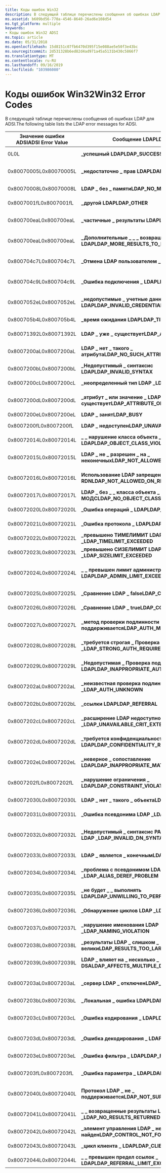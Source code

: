 ```yaml
---
title: Коды ошибок Win32
description: В следующей таблице перечислены сообщения об ошибках LDAP для ADSI.
ms.assetid: b609bd56-770a-4546-8640-26ad6e108d54
ms.tgt_platform: multiple
keywords:
- Коды ошибок Win32 ADSI
ms.topic: article
ms.date: 05/31/2018
ms.openlocfilehash: 15d8151c07fb6470d395f15e088ae5e50f3e43bc
ms.sourcegitcommit: 2d531328b6ed82d4ad971a45a5131b430c5866f7
ms.translationtype: MT
ms.contentlocale: ru-RU
ms.lasthandoff: 09/16/2019
ms.locfileid: "103986080"
---
```

# <a name="win32-error-codes"></a><span data-ttu-id="86c99-104">Коды ошибок Win32</span><span class="sxs-lookup"><span data-stu-id="86c99-104">Win32 Error Codes</span></span>

<span data-ttu-id="86c99-105">В следующей таблице перечислены сообщения об ошибках LDAP для ADSI.</span><span class="sxs-lookup"><span data-stu-id="86c99-105">The following table lists the LDAP error messages for ADSI.</span></span>



| <span data-ttu-id="86c99-106">Значение ошибки ADSI</span><span class="sxs-lookup"><span data-stu-id="86c99-106">ADSI Error Value</span></span> | <span data-ttu-id="86c99-107">Сообщение LDAP</span><span class="sxs-lookup"><span data-stu-id="86c99-107">LDAP message</span></span>                           | <span data-ttu-id="86c99-108">Сообщение Win32</span><span class="sxs-lookup"><span data-stu-id="86c99-108">Win32 message</span></span>                               | <span data-ttu-id="86c99-109">Описание</span><span class="sxs-lookup"><span data-stu-id="86c99-109">Description</span></span>                                      |
|------------------|----------------------------------------|---------------------------------------------|--------------------------------------------------|
| <span data-ttu-id="86c99-110">0L</span><span class="sxs-lookup"><span data-stu-id="86c99-110">0L</span></span>               | <span data-ttu-id="86c99-111">**\_успешный LDAP**</span><span class="sxs-lookup"><span data-stu-id="86c99-111">**LDAP\_SUCCESS**</span></span>                      | <span data-ttu-id="86c99-112">**БЕЗ \_ ошибок**</span><span class="sxs-lookup"><span data-stu-id="86c99-112">**NO\_ERROR**</span></span>                               | <span data-ttu-id="86c99-113">Операция успешно завершена.</span><span class="sxs-lookup"><span data-stu-id="86c99-113">Operation succeeded.</span></span>                             |
| <span data-ttu-id="86c99-114">0x80070005L</span><span class="sxs-lookup"><span data-stu-id="86c99-114">0x80070005L</span></span>      | <span data-ttu-id="86c99-115">**\_недостаточно \_ прав LDAP**</span><span class="sxs-lookup"><span data-stu-id="86c99-115">**LDAP\_INSUFFICIENT\_RIGHTS**</span></span>         | <span data-ttu-id="86c99-116">**Ошибка \_ отказа в доступе \_**</span><span class="sxs-lookup"><span data-stu-id="86c99-116">**ERROR\_ACCESS\_DENIED**</span></span>                   | <span data-ttu-id="86c99-117">У пользователя недостаточно прав доступа.</span><span class="sxs-lookup"><span data-stu-id="86c99-117">User has insufficient access rights.</span></span>             |
| <span data-ttu-id="86c99-118">0x80070008L</span><span class="sxs-lookup"><span data-stu-id="86c99-118">0x80070008L</span></span>      | <span data-ttu-id="86c99-119">**LDAP \_ без \_ памяти**</span><span class="sxs-lookup"><span data-stu-id="86c99-119">**LDAP\_NO\_MEMORY**</span></span>                   | <span data-ttu-id="86c99-120">**Ошибка \_ не \_ хватает \_ памяти**</span><span class="sxs-lookup"><span data-stu-id="86c99-120">**ERROR\_NOT\_ENOUGH\_MEMORY**</span></span>              | <span data-ttu-id="86c99-121">Системе не хватает памяти.</span><span class="sxs-lookup"><span data-stu-id="86c99-121">System is out of memory.</span></span>                         |
| <span data-ttu-id="86c99-122">0x8007001fL</span><span class="sxs-lookup"><span data-stu-id="86c99-122">0x8007001fL</span></span>      | <span data-ttu-id="86c99-123">**\_другой LDAP**</span><span class="sxs-lookup"><span data-stu-id="86c99-123">**LDAP\_OTHER**</span></span>                        | <span data-ttu-id="86c99-124">**Ошибка \_ \_ при Gen**</span><span class="sxs-lookup"><span data-stu-id="86c99-124">**ERROR\_GEN\_FAILURE**</span></span>                     | <span data-ttu-id="86c99-125">Неизвестная ошибка.</span><span class="sxs-lookup"><span data-stu-id="86c99-125">Unknown error.</span></span>                                   |
| <span data-ttu-id="86c99-126">0x800700eaL</span><span class="sxs-lookup"><span data-stu-id="86c99-126">0x800700eaL</span></span>      | <span data-ttu-id="86c99-127">**\_частичные \_ результаты LDAP**</span><span class="sxs-lookup"><span data-stu-id="86c99-127">**LDAP\_PARTIAL\_RESULTS**</span></span>             | <span data-ttu-id="86c99-128">**Ошибка \_ дополнительных \_ данных**</span><span class="sxs-lookup"><span data-stu-id="86c99-128">**ERROR\_MORE\_DATA**</span></span>                       | <span data-ttu-id="86c99-129">Получены частичные результаты и ссылки.</span><span class="sxs-lookup"><span data-stu-id="86c99-129">Partial results and referrals received.</span></span>          |
| <span data-ttu-id="86c99-130">0x800700eaL</span><span class="sxs-lookup"><span data-stu-id="86c99-130">0x800700eaL</span></span>      | <span data-ttu-id="86c99-131">**\_Дополнительные \_ \_ \_ возвращаемые результаты LDAP**</span><span class="sxs-lookup"><span data-stu-id="86c99-131">**LDAP\_MORE\_RESULTS\_TO\_RETURN**</span></span>    | <span data-ttu-id="86c99-132">**Ошибка \_ дополнительных \_ данных**</span><span class="sxs-lookup"><span data-stu-id="86c99-132">**ERROR\_MORE\_DATA**</span></span>                       | <span data-ttu-id="86c99-133">Будут возвращены дополнительные результаты.</span><span class="sxs-lookup"><span data-stu-id="86c99-133">More results are to be returned.</span></span>                 |
| <span data-ttu-id="86c99-134">0x800704c7L</span><span class="sxs-lookup"><span data-stu-id="86c99-134">0x800704c7L</span></span>      | <span data-ttu-id="86c99-135">**\_Отмена LDAP пользователем \_**</span><span class="sxs-lookup"><span data-stu-id="86c99-135">**LDAP\_USER\_CANCELLED**</span></span>              | <span data-ttu-id="86c99-136">**Ошибка \_ отменена**</span><span class="sxs-lookup"><span data-stu-id="86c99-136">**ERROR\_CANCELLED**</span></span>                        | <span data-ttu-id="86c99-137">Пользователь отменил операцию.</span><span class="sxs-lookup"><span data-stu-id="86c99-137">User canceled the operation.</span></span>                     |
| <span data-ttu-id="86c99-138">0x800704c9L</span><span class="sxs-lookup"><span data-stu-id="86c99-138">0x800704c9L</span></span>      | <span data-ttu-id="86c99-139">**\_Ошибка подключения \_ LDAP**</span><span class="sxs-lookup"><span data-stu-id="86c99-139">**LDAP\_CONNECT\_ERROR**</span></span>               | <span data-ttu-id="86c99-140">**Ошибка при \_ подключении \_**</span><span class="sxs-lookup"><span data-stu-id="86c99-140">**ERROR\_CONNECTION\_REFUSED**</span></span>              | <span data-ttu-id="86c99-141">Не удается установить соединение.</span><span class="sxs-lookup"><span data-stu-id="86c99-141">Cannot establish the connection.</span></span>                 |
| <span data-ttu-id="86c99-142">0x8007052eL</span><span class="sxs-lookup"><span data-stu-id="86c99-142">0x8007052eL</span></span>      | <span data-ttu-id="86c99-143">**\_недопустимые \_ учетные данные LDAP**</span><span class="sxs-lookup"><span data-stu-id="86c99-143">**LDAP\_INVALID\_CREDENTIALS**</span></span>         | <span data-ttu-id="86c99-144">**Ошибка \_ при входе в систему \_**</span><span class="sxs-lookup"><span data-stu-id="86c99-144">**ERROR\_LOGON\_FAILURE**</span></span>                   | <span data-ttu-id="86c99-145">Указан недопустимый учетный данные.</span><span class="sxs-lookup"><span data-stu-id="86c99-145">Supplied credential is not valid.</span></span>                |
| <span data-ttu-id="86c99-146">0x800705b4L</span><span class="sxs-lookup"><span data-stu-id="86c99-146">0x800705b4L</span></span>      | <span data-ttu-id="86c99-147">**\_время ожидания LDAP**</span><span class="sxs-lookup"><span data-stu-id="86c99-147">**LDAP\_TIMEOUT**</span></span>                      | <span data-ttu-id="86c99-148">**\_время ожидания ошибки**</span><span class="sxs-lookup"><span data-stu-id="86c99-148">**ERROR\_TIMEOUT**</span></span>                          | <span data-ttu-id="86c99-149">Время ожидания поиска истекло.</span><span class="sxs-lookup"><span data-stu-id="86c99-149">Search timed out.</span></span>                                |
| <span data-ttu-id="86c99-150">0x80071392L</span><span class="sxs-lookup"><span data-stu-id="86c99-150">0x80071392L</span></span>      | <span data-ttu-id="86c99-151">**LDAP \_ уже \_ существует**</span><span class="sxs-lookup"><span data-stu-id="86c99-151">**LDAP\_ALREADY\_EXISTS**</span></span>              | <span data-ttu-id="86c99-152">**\_объект ошибки \_ уже \_ существует**</span><span class="sxs-lookup"><span data-stu-id="86c99-152">**ERROR\_OBJECT\_ALREADY\_EXISTS**</span></span>          | <span data-ttu-id="86c99-153">Объект уже существует.</span><span class="sxs-lookup"><span data-stu-id="86c99-153">Object already exists.</span></span>                           |
| <span data-ttu-id="86c99-154">0x8007200aL</span><span class="sxs-lookup"><span data-stu-id="86c99-154">0x8007200aL</span></span>      | <span data-ttu-id="86c99-155">**LDAP \_ нет \_ такого \_ атрибута**</span><span class="sxs-lookup"><span data-stu-id="86c99-155">**LDAP\_NO\_SUCH\_ATTRIBUTE**</span></span>          | <span data-ttu-id="86c99-156">**Ошибка \_ DS \_ без \_ атрибута \_ или \_ значения**</span><span class="sxs-lookup"><span data-stu-id="86c99-156">**ERROR\_DS\_NO\_ATTRIBUTE\_OR\_VALUE**</span></span>     | <span data-ttu-id="86c99-157">Запрошенный атрибут не существует.</span><span class="sxs-lookup"><span data-stu-id="86c99-157">Requested attribute does not exist.</span></span>              |
| <span data-ttu-id="86c99-158">0x8007200bL</span><span class="sxs-lookup"><span data-stu-id="86c99-158">0x8007200bL</span></span>      | <span data-ttu-id="86c99-159">**\_Недопустимый \_ синтаксис LDAP**</span><span class="sxs-lookup"><span data-stu-id="86c99-159">**LDAP\_INVALID\_SYNTAX**</span></span>              | <span data-ttu-id="86c99-160">**Ошибка \_ DS \_ недопустимого \_ \_ синтаксиса атрибута**</span><span class="sxs-lookup"><span data-stu-id="86c99-160">**ERROR\_DS\_INVALID\_ATTRIBUTE\_SYNTAX**</span></span>   | <span data-ttu-id="86c99-161">Недопустимый синтаксис.</span><span class="sxs-lookup"><span data-stu-id="86c99-161">Syntax is not valid.</span></span>                             |
| <span data-ttu-id="86c99-162">0x8007200cL</span><span class="sxs-lookup"><span data-stu-id="86c99-162">0x8007200cL</span></span>      | <span data-ttu-id="86c99-163">**\_неопределенный тип LDAP \_**</span><span class="sxs-lookup"><span data-stu-id="86c99-163">**LDAP\_UNDEFINED\_TYPE**</span></span>              | <span data-ttu-id="86c99-164">**\_тип атрибута ошибки DS не \_ \_ \_ определен**</span><span class="sxs-lookup"><span data-stu-id="86c99-164">**ERROR\_DS\_ATTRIBUTE\_TYPE\_UNDEFINED**</span></span>   | <span data-ttu-id="86c99-165">Тип не определен.</span><span class="sxs-lookup"><span data-stu-id="86c99-165">Type not defined.</span></span>                                |
| <span data-ttu-id="86c99-166">0x8007200dL</span><span class="sxs-lookup"><span data-stu-id="86c99-166">0x8007200dL</span></span>      | <span data-ttu-id="86c99-167">**\_атрибут \_ или значение \_ LDAP \_ существует**</span><span class="sxs-lookup"><span data-stu-id="86c99-167">**LDAP\_ATTRIBUTE\_OR\_VALUE\_EXISTS**</span></span> | <span data-ttu-id="86c99-168">**\_существует ошибка \_ атрибута \_ или \_ значения \_ DS**</span><span class="sxs-lookup"><span data-stu-id="86c99-168">**ERROR\_DS\_ATTRIBUTE\_OR\_VALUE\_EXISTS**</span></span> | <span data-ttu-id="86c99-169">Атрибут существует, или задано значение.</span><span class="sxs-lookup"><span data-stu-id="86c99-169">Attribute exists or the value has been assigned.</span></span> |
| <span data-ttu-id="86c99-170">0x8007200eL</span><span class="sxs-lookup"><span data-stu-id="86c99-170">0x8007200eL</span></span>      | <span data-ttu-id="86c99-171">**LDAP \_ занят**</span><span class="sxs-lookup"><span data-stu-id="86c99-171">**LDAP\_BUSY**</span></span>                         | <span data-ttu-id="86c99-172">**Ошибка \_ DS \_ Busy**</span><span class="sxs-lookup"><span data-stu-id="86c99-172">**ERROR\_DS\_BUSY**</span></span>                         | <span data-ttu-id="86c99-173">Сервер занят.</span><span class="sxs-lookup"><span data-stu-id="86c99-173">Server is busy.</span></span>                                  |
| <span data-ttu-id="86c99-174">0x8007200fL</span><span class="sxs-lookup"><span data-stu-id="86c99-174">0x8007200fL</span></span>      | <span data-ttu-id="86c99-175">**LDAP \_ недоступен**</span><span class="sxs-lookup"><span data-stu-id="86c99-175">**LDAP\_UNAVAILABLE**</span></span>                  | <span data-ttu-id="86c99-176">**Ошибка \_ DS \_ недоступна**</span><span class="sxs-lookup"><span data-stu-id="86c99-176">**ERROR\_DS\_UNAVAILABLE**</span></span>                  | <span data-ttu-id="86c99-177">Сервер недоступен.</span><span class="sxs-lookup"><span data-stu-id="86c99-177">Server is not available.</span></span>                         |
| <span data-ttu-id="86c99-178">0x80072014L</span><span class="sxs-lookup"><span data-stu-id="86c99-178">0x80072014L</span></span>      | <span data-ttu-id="86c99-179">**\_ \_ нарушение класса объекта \_ LDAP**</span><span class="sxs-lookup"><span data-stu-id="86c99-179">**LDAP\_OBJECT\_CLASS\_VIOLATION**</span></span>     | <span data-ttu-id="86c99-180">**Ошибка \_ при \_ \_ нарушении класса obj DS \_**</span><span class="sxs-lookup"><span data-stu-id="86c99-180">**ERROR\_DS\_OBJ\_CLASS\_VIOLATION**</span></span>        | <span data-ttu-id="86c99-181">Нарушение класса объекта.</span><span class="sxs-lookup"><span data-stu-id="86c99-181">Object class violation.</span></span>                          |
| <span data-ttu-id="86c99-182">0x80072015L</span><span class="sxs-lookup"><span data-stu-id="86c99-182">0x80072015L</span></span>      | <span data-ttu-id="86c99-183">**LDAP \_ не \_ разрешен \_ на \_ неконечных**</span><span class="sxs-lookup"><span data-stu-id="86c99-183">**LDAP\_NOT\_ALLOWED\_ON\_NONLEAF**</span></span>    | <span data-ttu-id="86c99-184">**Ошибка \_ DS \_ \_ не удается \_ на \_ неконечных**</span><span class="sxs-lookup"><span data-stu-id="86c99-184">**ERROR\_DS\_CANT\_ON\_NON\_LEAF**</span></span>          | <span data-ttu-id="86c99-185">Операция не разрешена для неконечного объекта.</span><span class="sxs-lookup"><span data-stu-id="86c99-185">Operation is not allowed on a non- leaf object.</span></span>  |
| <span data-ttu-id="86c99-186">0x80072016L</span><span class="sxs-lookup"><span data-stu-id="86c99-186">0x80072016L</span></span>      | <span data-ttu-id="86c99-187">**Использование LDAP запрещено \_ \_ \_ для \_ RDN**</span><span class="sxs-lookup"><span data-stu-id="86c99-187">**LDAP\_NOT\_ALLOWED\_ON\_RDN**</span></span>        | <span data-ttu-id="86c99-188">**Ошибка \_ DS не \_ удается \_ на \_ RDN**</span><span class="sxs-lookup"><span data-stu-id="86c99-188">**ERROR\_DS\_CANT\_ON\_RDN**</span></span>                | <span data-ttu-id="86c99-189">Операция не разрешена для RDN.</span><span class="sxs-lookup"><span data-stu-id="86c99-189">Operation is not allowed on an RDN.</span></span>              |
| <span data-ttu-id="86c99-190">0x80072017L</span><span class="sxs-lookup"><span data-stu-id="86c99-190">0x80072017L</span></span>      | <span data-ttu-id="86c99-191">**LDAP \_ без \_ \_ класса объекта \_ МОДС**</span><span class="sxs-lookup"><span data-stu-id="86c99-191">**LDAP\_NO\_OBJECT\_CLASS\_MODS**</span></span>      | <span data-ttu-id="86c99-192">**Ошибка \_ DS \_ не \_ удается \_ \_ класс obj класса mod**</span><span class="sxs-lookup"><span data-stu-id="86c99-192">**ERROR\_DS\_CANT\_MOD\_OBJ\_CLASS**</span></span>        | <span data-ttu-id="86c99-193">Не удается изменить класс объекта.</span><span class="sxs-lookup"><span data-stu-id="86c99-193">Cannot modify object class.</span></span>                      |
| <span data-ttu-id="86c99-194">0x80072020L</span><span class="sxs-lookup"><span data-stu-id="86c99-194">0x80072020L</span></span>      | <span data-ttu-id="86c99-195">**\_Ошибка операций \_ LDAP**</span><span class="sxs-lookup"><span data-stu-id="86c99-195">**LDAP\_OPERATIONS\_ERROR**</span></span>            | <span data-ttu-id="86c99-196">**Ошибка \_ \_ операций DS Operations \_**</span><span class="sxs-lookup"><span data-stu-id="86c99-196">**ERROR\_DS\_OPERATIONS\_ERROR**</span></span>            | <span data-ttu-id="86c99-197">Произошла ошибка операции.</span><span class="sxs-lookup"><span data-stu-id="86c99-197">Operation error occurred.</span></span>                        |
| <span data-ttu-id="86c99-198">0x80072021L</span><span class="sxs-lookup"><span data-stu-id="86c99-198">0x80072021L</span></span>      | <span data-ttu-id="86c99-199">**\_Ошибка протокола \_ LDAP**</span><span class="sxs-lookup"><span data-stu-id="86c99-199">**LDAP\_PROTOCOL\_ERROR**</span></span>              | <span data-ttu-id="86c99-200">**Ошибка \_ \_ протокола DS \_**</span><span class="sxs-lookup"><span data-stu-id="86c99-200">**ERROR\_DS\_PROTOCOL\_ERROR**</span></span>              | <span data-ttu-id="86c99-201">Произошла ошибка протокола.</span><span class="sxs-lookup"><span data-stu-id="86c99-201">Protocol error occurred.</span></span>                         |
| <span data-ttu-id="86c99-202">0x80072022L</span><span class="sxs-lookup"><span data-stu-id="86c99-202">0x80072022L</span></span>      | <span data-ttu-id="86c99-203">**\_превышено ТИМЕЛИМИТ LDAP \_**</span><span class="sxs-lookup"><span data-stu-id="86c99-203">**LDAP\_TIMELIMIT\_EXCEEDED**</span></span>          | <span data-ttu-id="86c99-204">**\_ \_ превышена ошибка тимелимит DS \_**</span><span class="sxs-lookup"><span data-stu-id="86c99-204">**ERROR\_DS\_TIMELIMIT\_EXCEEDED**</span></span>          | <span data-ttu-id="86c99-205">Превышено ограничение времени.</span><span class="sxs-lookup"><span data-stu-id="86c99-205">Exceeded time limit.</span></span>                             |
| <span data-ttu-id="86c99-206">0x80072023L</span><span class="sxs-lookup"><span data-stu-id="86c99-206">0x80072023L</span></span>      | <span data-ttu-id="86c99-207">**\_превышено СИЗЕЛИМИТ LDAP \_**</span><span class="sxs-lookup"><span data-stu-id="86c99-207">**LDAP\_SIZELIMIT\_EXCEEDED**</span></span>          | <span data-ttu-id="86c99-208">**\_ \_ превышена ошибка сизелимит DS \_**</span><span class="sxs-lookup"><span data-stu-id="86c99-208">**ERROR\_DS\_SIZELIMIT\_EXCEEDED**</span></span>          | <span data-ttu-id="86c99-209">Превышен предельный размер.</span><span class="sxs-lookup"><span data-stu-id="86c99-209">Exceeded size limit.</span></span>                             |
| <span data-ttu-id="86c99-210">0x80072024L</span><span class="sxs-lookup"><span data-stu-id="86c99-210">0x80072024L</span></span>      | <span data-ttu-id="86c99-211">**\_ \_ превышен лимит администратора \_ LDAP**</span><span class="sxs-lookup"><span data-stu-id="86c99-211">**LDAP\_ADMIN\_LIMIT\_EXCEEDED**</span></span>       | <span data-ttu-id="86c99-212">**\_ \_ \_ превышен предел администратора DS \_**</span><span class="sxs-lookup"><span data-stu-id="86c99-212">**ERROR\_DS\_ADMIN\_LIMIT\_EXCEEDED**</span></span>       | <span data-ttu-id="86c99-213">Превышено ограничение на администрирование на сервере.</span><span class="sxs-lookup"><span data-stu-id="86c99-213">Exceeded administration limit on the server.</span></span>     |
| <span data-ttu-id="86c99-214">0x80072025L</span><span class="sxs-lookup"><span data-stu-id="86c99-214">0x80072025L</span></span>      | <span data-ttu-id="86c99-215">**\_Сравнение LDAP \_ false**</span><span class="sxs-lookup"><span data-stu-id="86c99-215">**LDAP\_COMPARE\_FALSE**</span></span>               | <span data-ttu-id="86c99-216">**Ошибка \_ DS \_ Compare \_ false**</span><span class="sxs-lookup"><span data-stu-id="86c99-216">**ERROR\_DS\_COMPARE\_FALSE**</span></span>               | <span data-ttu-id="86c99-217">Сравнить полученное **значение false**.</span><span class="sxs-lookup"><span data-stu-id="86c99-217">Compare yielded **FALSE**.</span></span>                       |
| <span data-ttu-id="86c99-218">0x80072026L</span><span class="sxs-lookup"><span data-stu-id="86c99-218">0x80072026L</span></span>      | <span data-ttu-id="86c99-219">**\_Сравнение LDAP \_ true**</span><span class="sxs-lookup"><span data-stu-id="86c99-219">**LDAP\_COMPARE\_TRUE**</span></span>                | <span data-ttu-id="86c99-220">**Ошибка \_ DS \_ Compare \_ true**</span><span class="sxs-lookup"><span data-stu-id="86c99-220">**ERROR\_DS\_COMPARE\_TRUE**</span></span>                | <span data-ttu-id="86c99-221">Сравнение полученного значения **true**.</span><span class="sxs-lookup"><span data-stu-id="86c99-221">Compare yielded **TRUE**.</span></span>                        |
| <span data-ttu-id="86c99-222">0x80072027L</span><span class="sxs-lookup"><span data-stu-id="86c99-222">0x80072027L</span></span>      | <span data-ttu-id="86c99-223">**\_метод проверки подлинности LDAP \_ \_ не \_ поддерживается**</span><span class="sxs-lookup"><span data-stu-id="86c99-223">**LDAP\_AUTH\_METHOD\_NOT\_SUPPORTED**</span></span> | <span data-ttu-id="86c99-224">**Ошибка \_ \_ \_ \_ не поддерживается метод проверки подлинности DS \_**</span><span class="sxs-lookup"><span data-stu-id="86c99-224">**ERROR\_DS\_AUTH\_METHOD\_NOT\_SUPPORTED**</span></span> | <span data-ttu-id="86c99-225">Метод проверки подлинности не поддерживается.</span><span class="sxs-lookup"><span data-stu-id="86c99-225">The authentication method is not supported.</span></span>      |
| <span data-ttu-id="86c99-226">0x80072028L</span><span class="sxs-lookup"><span data-stu-id="86c99-226">0x80072028L</span></span>      | <span data-ttu-id="86c99-227">**\_требуется строгая \_ Проверка подлинности LDAP \_**</span><span class="sxs-lookup"><span data-stu-id="86c99-227">**LDAP\_STRONG\_AUTH\_REQUIRED**</span></span>       | <span data-ttu-id="86c99-228">**\_ \_ требуется строгая \_ Проверка подлинности DS \_**</span><span class="sxs-lookup"><span data-stu-id="86c99-228">**ERROR\_DS\_STRONG\_AUTH\_REQUIRED**</span></span>       | <span data-ttu-id="86c99-229">Требуется строгая проверка подлинности.</span><span class="sxs-lookup"><span data-stu-id="86c99-229">Strong authentication is required.</span></span>               |
| <span data-ttu-id="86c99-230">0x80072029L</span><span class="sxs-lookup"><span data-stu-id="86c99-230">0x80072029L</span></span>      | <span data-ttu-id="86c99-231">**\_Недопустимая \_ Проверка подлинности LDAP**</span><span class="sxs-lookup"><span data-stu-id="86c99-231">**LDAP\_INAPPROPRIATE\_AUTH**</span></span>          | <span data-ttu-id="86c99-232">**Ошибка \_ \_ \_ проверки подлинности DS**</span><span class="sxs-lookup"><span data-stu-id="86c99-232">**ERROR\_DS\_INAPPROPRIATE\_AUTH**</span></span>          | <span data-ttu-id="86c99-233">Проверка подлинности не подходит.</span><span class="sxs-lookup"><span data-stu-id="86c99-233">Authentication is inappropriate.</span></span>                 |
| <span data-ttu-id="86c99-234">0x8007202aL</span><span class="sxs-lookup"><span data-stu-id="86c99-234">0x8007202aL</span></span>      | <span data-ttu-id="86c99-235">**\_неизвестная проверка подлинности LDAP \_**</span><span class="sxs-lookup"><span data-stu-id="86c99-235">**LDAP\_AUTH\_UNKNOWN**</span></span>                | <span data-ttu-id="86c99-236">**Ошибка \_ \_ проверки подлинности DS \_**</span><span class="sxs-lookup"><span data-stu-id="86c99-236">**ERROR\_DS\_AUTH\_UNKNOWN**</span></span>                | <span data-ttu-id="86c99-237">Произошла неизвестная ошибка проверки подлинности.</span><span class="sxs-lookup"><span data-stu-id="86c99-237">Unknown authentication error occurred.</span></span>           |
| <span data-ttu-id="86c99-238">0x8007202bL</span><span class="sxs-lookup"><span data-stu-id="86c99-238">0x8007202bL</span></span>      | <span data-ttu-id="86c99-239">**\_ссылки LDAP**</span><span class="sxs-lookup"><span data-stu-id="86c99-239">**LDAP\_REFERRAL**</span></span>                     | <span data-ttu-id="86c99-240">**Ссылка на ошибку \_ DS \_**</span><span class="sxs-lookup"><span data-stu-id="86c99-240">**ERROR\_DS\_REFERRAL**</span></span>                     | <span data-ttu-id="86c99-241">Не удается разрешить ссылку.</span><span class="sxs-lookup"><span data-stu-id="86c99-241">Cannot resolve referral.</span></span>                         |
| <span data-ttu-id="86c99-242">0x8007202cL</span><span class="sxs-lookup"><span data-stu-id="86c99-242">0x8007202cL</span></span>      | <span data-ttu-id="86c99-243">**\_расширение LDAP недоступно \_ критерий \_**</span><span class="sxs-lookup"><span data-stu-id="86c99-243">**LDAP\_UNAVAILABLE\_CRIT\_EXTENSION**</span></span> | <span data-ttu-id="86c99-244">**Ошибка \_ \_ недоступности \_ расширения критерий DS \_**</span><span class="sxs-lookup"><span data-stu-id="86c99-244">**ERROR\_DS\_UNAVAILABLE\_CRIT\_EXTENSION**</span></span> | <span data-ttu-id="86c99-245">Критическое расширение недоступно.</span><span class="sxs-lookup"><span data-stu-id="86c99-245">Critical extension is unavailable.</span></span>               |
| <span data-ttu-id="86c99-246">0x8007202dL</span><span class="sxs-lookup"><span data-stu-id="86c99-246">0x8007202dL</span></span>      | <span data-ttu-id="86c99-247">**\_требуется конфиденциальность \_ LDAP**</span><span class="sxs-lookup"><span data-stu-id="86c99-247">**LDAP\_CONFIDENTIALITY\_REQUIRED**</span></span>    | <span data-ttu-id="86c99-248">**\_ \_ требуется конфиденциальность DS \_**</span><span class="sxs-lookup"><span data-stu-id="86c99-248">**ERROR\_DS\_CONFIDENTIALITY\_REQUIRED**</span></span>    | <span data-ttu-id="86c99-249">Требуется конфиденциальность.</span><span class="sxs-lookup"><span data-stu-id="86c99-249">Confidentiality is required.</span></span>                     |
| <span data-ttu-id="86c99-250">0x8007202eL</span><span class="sxs-lookup"><span data-stu-id="86c99-250">0x8007202eL</span></span>      | <span data-ttu-id="86c99-251">**\_неверное \_ сопоставление LDAP**</span><span class="sxs-lookup"><span data-stu-id="86c99-251">**LDAP\_INAPPROPRIATE\_MATCHING**</span></span>      | <span data-ttu-id="86c99-252">**Ошибка \_ \_ \_ несоответствия DS**</span><span class="sxs-lookup"><span data-stu-id="86c99-252">**ERROR\_DS\_INAPPROPRIATE\_MATCHING**</span></span>      | <span data-ttu-id="86c99-253">Недопустимый совпадающий.</span><span class="sxs-lookup"><span data-stu-id="86c99-253">There was an inappropriate matching.</span></span>             |
| <span data-ttu-id="86c99-254">0x8007202fL</span><span class="sxs-lookup"><span data-stu-id="86c99-254">0x8007202fL</span></span>      | <span data-ttu-id="86c99-255">**\_нарушение ограничения \_ LDAP**</span><span class="sxs-lookup"><span data-stu-id="86c99-255">**LDAP\_CONSTRAINT\_VIOLATION**</span></span>        | <span data-ttu-id="86c99-256">**Ошибка \_ \_ нарушения ограничения \_ DS**</span><span class="sxs-lookup"><span data-stu-id="86c99-256">**ERROR\_DS\_CONSTRAINT\_VIOLATION**</span></span>        | <span data-ttu-id="86c99-257">Произошло нарушение ограничений.</span><span class="sxs-lookup"><span data-stu-id="86c99-257">There was a constrain violation.</span></span>                 |
| <span data-ttu-id="86c99-258">0x80072030L</span><span class="sxs-lookup"><span data-stu-id="86c99-258">0x80072030L</span></span>      | <span data-ttu-id="86c99-259">**LDAP \_ нет \_ такого \_ объекта**</span><span class="sxs-lookup"><span data-stu-id="86c99-259">**LDAP\_NO\_SUCH\_OBJECT**</span></span>             | <span data-ttu-id="86c99-260">**Ошибка \_ DS \_ . \_ такой \_ объект отсутствует**</span><span class="sxs-lookup"><span data-stu-id="86c99-260">**ERROR\_DS\_NO\_SUCH\_OBJECT**</span></span>             | <span data-ttu-id="86c99-261">Объект не существует.</span><span class="sxs-lookup"><span data-stu-id="86c99-261">Object does not exist.</span></span>                           |
| <span data-ttu-id="86c99-262">0x80072031L</span><span class="sxs-lookup"><span data-stu-id="86c99-262">0x80072031L</span></span>      | <span data-ttu-id="86c99-263">**\_Ошибка псевдонима LDAP \_**</span><span class="sxs-lookup"><span data-stu-id="86c99-263">**LDAP\_ALIAS\_PROBLEM**</span></span>               | <span data-ttu-id="86c99-264">**Ошибка \_ \_ псевдонима \_ DS**</span><span class="sxs-lookup"><span data-stu-id="86c99-264">**ERROR\_DS\_ALIAS\_PROBLEM**</span></span>               | <span data-ttu-id="86c99-265">Недопустимый псевдоним.</span><span class="sxs-lookup"><span data-stu-id="86c99-265">Alias is not valid.</span></span>                              |
| <span data-ttu-id="86c99-266">0x80072032L</span><span class="sxs-lookup"><span data-stu-id="86c99-266">0x80072032L</span></span>      | <span data-ttu-id="86c99-267">**\_Недопустимый \_ синтаксис РАЗЛИЧАЮЩЕГОСЯ имени LDAP \_**</span><span class="sxs-lookup"><span data-stu-id="86c99-267">**LDAP\_INVALID\_DN\_SYNTAX**</span></span>          | <span data-ttu-id="86c99-268">**Ошибка \_ DS с \_ недопустимым \_ \_ синтаксисом DN**</span><span class="sxs-lookup"><span data-stu-id="86c99-268">**ERROR\_DS\_INVALID\_DN\_SYNTAX**</span></span>          | <span data-ttu-id="86c99-269">Различающееся имя имеет недопустимый синтаксис.</span><span class="sxs-lookup"><span data-stu-id="86c99-269">Distinguished name has syntax that is not valid.</span></span> |
| <span data-ttu-id="86c99-270">0x80072033L</span><span class="sxs-lookup"><span data-stu-id="86c99-270">0x80072033L</span></span>      | <span data-ttu-id="86c99-271">**LDAP \_ является \_ конечным**</span><span class="sxs-lookup"><span data-stu-id="86c99-271">**LDAP\_IS\_LEAF**</span></span>                     | <span data-ttu-id="86c99-272">**\_ \_ \_ Конечная ошибка DS**</span><span class="sxs-lookup"><span data-stu-id="86c99-272">**ERROR\_DS\_IS\_LEAF**</span></span>                     | <span data-ttu-id="86c99-273">Объект является конечным.</span><span class="sxs-lookup"><span data-stu-id="86c99-273">The object is a leaf.</span></span>                            |
| <span data-ttu-id="86c99-274">0x80072034L</span><span class="sxs-lookup"><span data-stu-id="86c99-274">0x80072034L</span></span>      | <span data-ttu-id="86c99-275">**\_проблема с псевдонимом LDAP \_ DEREF \_**</span><span class="sxs-lookup"><span data-stu-id="86c99-275">**LDAP\_ALIAS\_DEREF\_PROBLEM**</span></span>        | <span data-ttu-id="86c99-276">**Ошибка \_ \_ псевдонима DS, \_ \_ связанная с ошибкой Deref**</span><span class="sxs-lookup"><span data-stu-id="86c99-276">**ERROR\_DS\_ALIAS\_DEREF\_PROBLEM**</span></span>        | <span data-ttu-id="86c99-277">Невозможно разыменование псевдонима.</span><span class="sxs-lookup"><span data-stu-id="86c99-277">Cannot dereference the alias.</span></span>                    |
| <span data-ttu-id="86c99-278">0x80072035L</span><span class="sxs-lookup"><span data-stu-id="86c99-278">0x80072035L</span></span>      | <span data-ttu-id="86c99-279">**\_не будет \_ \_ выполнять LDAP**</span><span class="sxs-lookup"><span data-stu-id="86c99-279">**LDAP\_UNWILLING\_TO\_PERFORM**</span></span>       | <span data-ttu-id="86c99-280">**\_ \_ не будет \_ выполнена ошибка DS \_**</span><span class="sxs-lookup"><span data-stu-id="86c99-280">**ERROR\_DS\_UNWILLING\_TO\_PERFORM**</span></span>       | <span data-ttu-id="86c99-281">Сервер не может выполнить операцию.</span><span class="sxs-lookup"><span data-stu-id="86c99-281">Server cannot perform operation.</span></span>                 |
| <span data-ttu-id="86c99-282">0x80072036L</span><span class="sxs-lookup"><span data-stu-id="86c99-282">0x80072036L</span></span>      | <span data-ttu-id="86c99-283">**\_Обнаружение циклов LDAP \_**</span><span class="sxs-lookup"><span data-stu-id="86c99-283">**LDAP\_LOOP\_DETECT**</span></span>                 | <span data-ttu-id="86c99-284">**Ошибка \_ \_ обнаружения циклов DS \_**</span><span class="sxs-lookup"><span data-stu-id="86c99-284">**ERROR\_DS\_LOOP\_DETECT**</span></span>                 | <span data-ttu-id="86c99-285">Обнаружен цикл.</span><span class="sxs-lookup"><span data-stu-id="86c99-285">Loop was detected.</span></span>                               |
| <span data-ttu-id="86c99-286">0x80072037L</span><span class="sxs-lookup"><span data-stu-id="86c99-286">0x80072037L</span></span>      | <span data-ttu-id="86c99-287">**\_нарушение именования LDAP \_**</span><span class="sxs-lookup"><span data-stu-id="86c99-287">**LDAP\_NAMING\_VIOLATION**</span></span>            | <span data-ttu-id="86c99-288">**Ошибка \_ \_ именования \_ DS**</span><span class="sxs-lookup"><span data-stu-id="86c99-288">**ERROR\_DS\_NAMING\_VIOLATION**</span></span>            | <span data-ttu-id="86c99-289">Произошло нарушение именования.</span><span class="sxs-lookup"><span data-stu-id="86c99-289">There was a naming violation.</span></span>                    |
| <span data-ttu-id="86c99-290">0x80072038L</span><span class="sxs-lookup"><span data-stu-id="86c99-290">0x80072038L</span></span>      | <span data-ttu-id="86c99-291">**\_результаты LDAP \_ слишком \_ велики**</span><span class="sxs-lookup"><span data-stu-id="86c99-291">**LDAP\_RESULTS\_TOO\_LARGE**</span></span>          | <span data-ttu-id="86c99-292">**\_результаты объекта "ошибка DS" \_ \_ \_ слишком \_ велики**</span><span class="sxs-lookup"><span data-stu-id="86c99-292">**ERROR\_DS\_OBJECT\_RESULTS\_TOO\_LARGE**</span></span>  | <span data-ttu-id="86c99-293">Результирующий набор слишком велик.</span><span class="sxs-lookup"><span data-stu-id="86c99-293">Results set is too large.</span></span>                        |
| <span data-ttu-id="86c99-294">0x80072039L</span><span class="sxs-lookup"><span data-stu-id="86c99-294">0x80072039L</span></span>      | <span data-ttu-id="86c99-295">**LDAP \_ влияет на \_ несколько \_ DSA**</span><span class="sxs-lookup"><span data-stu-id="86c99-295">**LDAP\_AFFECTS\_MULTIPLE\_DSAS**</span></span>      | <span data-ttu-id="86c99-296">**Служба "ошибки \_ DS" \_ влияет на \_ несколько \_ DSA**</span><span class="sxs-lookup"><span data-stu-id="86c99-296">**ERROR\_DS\_AFFECTS\_MULTIPLE\_DSAS**</span></span>      | <span data-ttu-id="86c99-297">Затронуты несколько агентов служб каталогов.</span><span class="sxs-lookup"><span data-stu-id="86c99-297">Multiple directory service agents are affected.</span></span>  |
| <span data-ttu-id="86c99-298">0x8007203aL</span><span class="sxs-lookup"><span data-stu-id="86c99-298">0x8007203aL</span></span>      | <span data-ttu-id="86c99-299">**\_сервер LDAP \_ отключен**</span><span class="sxs-lookup"><span data-stu-id="86c99-299">**LDAP\_SERVER\_DOWN**</span></span>                 | <span data-ttu-id="86c99-300">**Ошибка \_ \_ сервера DS \_**</span><span class="sxs-lookup"><span data-stu-id="86c99-300">**ERROR\_DS\_SERVER\_DOWN**</span></span>                 | <span data-ttu-id="86c99-301">Не удается связаться с сервером LDAP.</span><span class="sxs-lookup"><span data-stu-id="86c99-301">Cannot contact the LDAP server.</span></span>                  |
| <span data-ttu-id="86c99-302">0x8007203bL</span><span class="sxs-lookup"><span data-stu-id="86c99-302">0x8007203bL</span></span>      | <span data-ttu-id="86c99-303">**\_Локальная \_ ошибка LDAP**</span><span class="sxs-lookup"><span data-stu-id="86c99-303">**LDAP\_LOCAL\_ERROR**</span></span>                 | <span data-ttu-id="86c99-304">**Ошибка \_ \_ локальной \_ ошибки DS**</span><span class="sxs-lookup"><span data-stu-id="86c99-304">**ERROR\_DS\_LOCAL\_ERROR**</span></span>                 | <span data-ttu-id="86c99-305">Произошла локальная ошибка.</span><span class="sxs-lookup"><span data-stu-id="86c99-305">Local error occurred.</span></span>                            |
| <span data-ttu-id="86c99-306">0x8007203cL</span><span class="sxs-lookup"><span data-stu-id="86c99-306">0x8007203cL</span></span>      | <span data-ttu-id="86c99-307">**\_Ошибка кодирования \_ LDAP**</span><span class="sxs-lookup"><span data-stu-id="86c99-307">**LDAP\_ENCODING\_ERROR**</span></span>              | <span data-ttu-id="86c99-308">**Ошибка \_ \_ кодирования DS \_**</span><span class="sxs-lookup"><span data-stu-id="86c99-308">**ERROR\_DS\_ENCODING\_ERROR**</span></span>              | <span data-ttu-id="86c99-309">Произошла ошибка кодирования.</span><span class="sxs-lookup"><span data-stu-id="86c99-309">Encoding error occurred.</span></span>                         |
| <span data-ttu-id="86c99-310">0x8007203dL</span><span class="sxs-lookup"><span data-stu-id="86c99-310">0x8007203dL</span></span>      | <span data-ttu-id="86c99-311">**\_Ошибка декодирования \_ LDAP**</span><span class="sxs-lookup"><span data-stu-id="86c99-311">**LDAP\_DECODING\_ERROR**</span></span>              | <span data-ttu-id="86c99-312">**Ошибка \_ \_ декодирования DS \_**</span><span class="sxs-lookup"><span data-stu-id="86c99-312">**ERROR\_DS\_DECODING\_ERROR**</span></span>              | <span data-ttu-id="86c99-313">Произошла ошибка декодирования.</span><span class="sxs-lookup"><span data-stu-id="86c99-313">Decoding error occurred.</span></span>                         |
| <span data-ttu-id="86c99-314">0x8007203eL</span><span class="sxs-lookup"><span data-stu-id="86c99-314">0x8007203eL</span></span>      | <span data-ttu-id="86c99-315">**\_Ошибка фильтра \_ LDAP**</span><span class="sxs-lookup"><span data-stu-id="86c99-315">**LDAP\_FILTER\_ERROR**</span></span>                | <span data-ttu-id="86c99-316">**Ошибка \_ \_ \_ неизвестного фильтра DS**</span><span class="sxs-lookup"><span data-stu-id="86c99-316">**ERROR\_DS\_FILTER\_UNKNOWN**</span></span>              | <span data-ttu-id="86c99-317">Недопустимый фильтр поиска.</span><span class="sxs-lookup"><span data-stu-id="86c99-317">The search filter is bad.</span></span>                        |
| <span data-ttu-id="86c99-318">0x8007203fL</span><span class="sxs-lookup"><span data-stu-id="86c99-318">0x8007203fL</span></span>      | <span data-ttu-id="86c99-319">**\_Ошибка параметра \_ LDAP**</span><span class="sxs-lookup"><span data-stu-id="86c99-319">**LDAP\_PARAM\_ERROR**</span></span>                 | <span data-ttu-id="86c99-320">**Ошибка \_ параметра службы DS \_ \_**</span><span class="sxs-lookup"><span data-stu-id="86c99-320">**ERROR\_DS\_PARAM\_ERROR**</span></span>                 | <span data-ttu-id="86c99-321">Функции передан неверный параметр.</span><span class="sxs-lookup"><span data-stu-id="86c99-321">A bad parameter was passed to a function.</span></span>        |
| <span data-ttu-id="86c99-322">0x80072040L</span><span class="sxs-lookup"><span data-stu-id="86c99-322">0x80072040L</span></span>      | <span data-ttu-id="86c99-323">**Протокол LDAP \_ не \_ поддерживается**</span><span class="sxs-lookup"><span data-stu-id="86c99-323">**LDAP\_NOT\_SUPPORTED**</span></span>               | <span data-ttu-id="86c99-324">**Ошибка \_ DS \_ не \_ поддерживается**</span><span class="sxs-lookup"><span data-stu-id="86c99-324">**ERROR\_DS\_NOT\_SUPPORTED**</span></span>               | <span data-ttu-id="86c99-325">Функция не поддерживается.</span><span class="sxs-lookup"><span data-stu-id="86c99-325">Feature not supported.</span></span>                           |
| <span data-ttu-id="86c99-326">0x80072041L</span><span class="sxs-lookup"><span data-stu-id="86c99-326">0x80072041L</span></span>      | <span data-ttu-id="86c99-327">**\_ \_ возвращенные результаты LDAP отсутствуют \_**</span><span class="sxs-lookup"><span data-stu-id="86c99-327">**LDAP\_NO\_RESULTS\_RETURNED**</span></span>        | <span data-ttu-id="86c99-328">**Ошибка \_ DS \_ . \_ результаты не \_ возвращены**</span><span class="sxs-lookup"><span data-stu-id="86c99-328">**ERROR\_DS\_NO\_RESULTS\_RETURNED**</span></span>        | <span data-ttu-id="86c99-329">Результаты не возвращаются.</span><span class="sxs-lookup"><span data-stu-id="86c99-329">Results are not returned.</span></span>                        |
| <span data-ttu-id="86c99-330">0x80072042L</span><span class="sxs-lookup"><span data-stu-id="86c99-330">0x80072042L</span></span>      | <span data-ttu-id="86c99-331">**\_элемент управления LDAP \_ не \_ найден**</span><span class="sxs-lookup"><span data-stu-id="86c99-331">**LDAP\_CONTROL\_NOT\_FOUND**</span></span>          | <span data-ttu-id="86c99-332">**Ошибка \_ \_ управления DS \_ не \_ найдена**</span><span class="sxs-lookup"><span data-stu-id="86c99-332">**ERROR\_DS\_CONTROL\_NOT\_FOUND**</span></span>          | <span data-ttu-id="86c99-333">Элемент управления не найден.</span><span class="sxs-lookup"><span data-stu-id="86c99-333">Control was not found.</span></span>                           |
| <span data-ttu-id="86c99-334">0x80072043L</span><span class="sxs-lookup"><span data-stu-id="86c99-334">0x80072043L</span></span>      | <span data-ttu-id="86c99-335">**\_цикл клиента \_ LDAP**</span><span class="sxs-lookup"><span data-stu-id="86c99-335">**LDAP\_CLIENT\_LOOP**</span></span>                 | <span data-ttu-id="86c99-336">**Ошибка \_ \_ клиентский \_ цикл DS**</span><span class="sxs-lookup"><span data-stu-id="86c99-336">**ERROR\_DS\_CLIENT\_LOOP**</span></span>                 | <span data-ttu-id="86c99-337">Обнаружен цикл клиента.</span><span class="sxs-lookup"><span data-stu-id="86c99-337">Client loop was detected.</span></span>                        |
| <span data-ttu-id="86c99-338">0x80072044L</span><span class="sxs-lookup"><span data-stu-id="86c99-338">0x80072044L</span></span>      | <span data-ttu-id="86c99-339">**\_ \_ превышен предел ссылок \_ LDAP**</span><span class="sxs-lookup"><span data-stu-id="86c99-339">**LDAP\_REFERRAL\_LIMIT\_EXCEEDED**</span></span>    | <span data-ttu-id="86c99-340">**\_ \_ \_ превышен предел ссылок DS \_**</span><span class="sxs-lookup"><span data-stu-id="86c99-340">**ERROR\_DS\_REFERRAL\_LIMIT\_EXCEEDED**</span></span>    | <span data-ttu-id="86c99-341">Превышено ограничение ссылок.</span><span class="sxs-lookup"><span data-stu-id="86c99-341">Exceeded referral limit.</span></span>                         |



 

 

 




